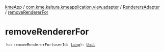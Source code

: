 [kmeApp](../../index.md) / [com.kme.kaltura.kmeapplication.view.adapter](../index.md) / [RenderersAdapter](index.md) / [removeRendererFor](./remove-renderer-for.md)

# removeRendererFor

`fun removeRendererFor(userId: `[`Long`](https://kotlinlang.org/api/latest/jvm/stdlib/kotlin/-long/index.html)`): `[`Unit`](https://kotlinlang.org/api/latest/jvm/stdlib/kotlin/-unit/index.html)